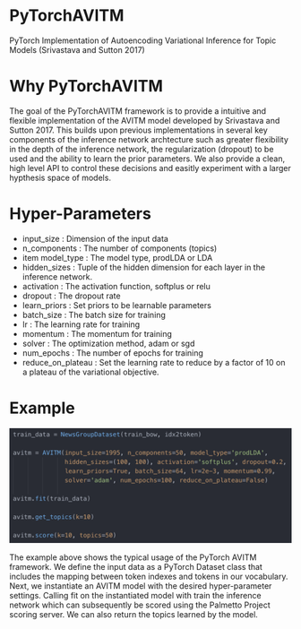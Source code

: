 # PyTorchAVITM
PyTorch Implementation of Autoencoding Variational Inference for Topic Models (Srivastava and Sutton 2017)  


# Why PyTorchAVITM

The goal of the PyTorchAVITM framework is to provide a intuitive and flexible implementation of the AVITM model developed by Srivastava and Sutton 2017.  This builds upon previous implementations in several key components of the inference network archtecture such as greater flexibility in the depth of the inference network, the regularization (dropout) to be used and the ability to learn the prior parameters.  We also provide a clean, high level API to control these decisions and easitly experiment with a larger hypthesis space of models.

# Hyper-Parameters

* input_size : Dimension of the input data
* n_components : The number of components (topics)
* item model_type : The model type, prodLDA or LDA
* hidden_sizes : Tuple of the hidden dimension for each layer in the inference network.
* activation : The activation function, softplus or relu
* dropout : The dropout rate
* learn_priors : Set priors to be learnable parameters
* batch_size : The batch size for training
* lr : The learning rate for training
* momentum : The momentum for training
* solver : The optimization method, adam or sgd
* num_epochs : The number of epochs for training
* reduce_on_plateau : Set the learning rate to reduce by a factor of 10 on a plateau of the variational objective.

# Example

![Alt text](/call_signature.png?raw=true)

The example above shows the typical usage of the PyTorch AVITM framework.  We define the input data as a PyTorch Dataset class that includes the mapping between token indexes and tokens in our vocabulary.  Next, we instantiate an AVITM model with the desired hyper-parameter settings.  Calling fit on the instantiated model with train the inference network which can subsequently be scored using the Palmetto Project scoring server.  We can also return the topics learned by the model.
